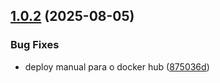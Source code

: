 ## [1.0.2](https://github.com/stanleygomes/galilee-walker/compare/v1.0.1...v1.0.2) (2025-08-05)


### Bug Fixes

* deploy manual para o docker hub ([875036d](https://github.com/stanleygomes/galilee-walker/commit/875036de2b27af4331cbf05418737c27737d8736))
